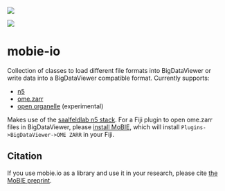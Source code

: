 [![](https://github.com/mobie/bigdataviewer-imageloader/actions/workflows/build-main.yml/badge.svg)](https://github.com/mobie/bigdataviewer-imageloader/actions/workflows/build-main.yml)

[![](https://github.com/mobie/bigdataviewer-imageloader/actions/workflows/build-main.yml/badge.svg)](https://github.com/mobie/bigdataviewer-imageloader/actions/workflows/build-main.yml)

# mobie-io

Collection of classes to load different file formats into BigDataViewer or write data into a BigDataViewer compatible
format. Currently supports:

- [n5](https://github.com/saalfeldlab/n5)
- [ome.zarr](https://ngff.openmicroscopy.org/latest/)
- [open organelle](https://openorganelle.janelia.org/) (experimental)

Makes use of the [saalfeldlab n5 stack](https://github.com/saalfeldlab). For a Fiji plugin to open ome.zarr files in
BigDataViewer, please [install MoBIE](https://github.com/mobie/mobie-viewer-fiji#install), which will
install `Plugins->BigDataViewer->OME ZARR` in your Fiji.


## Citation

If you use mobie.io as a library and use it in your research, please cite [the MoBIE preprint](https://www.biorxiv.org/content/10.1101/2022.05.27.493763v1).
